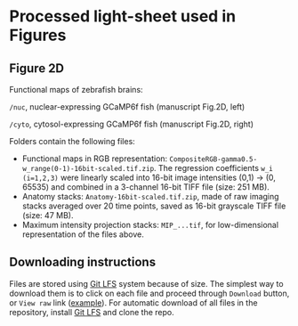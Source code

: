 # Processed light-sheet used in Figures

## Figure 2D
Functional maps of zebrafish brains: 

`/nuc`, nuclear-expressing GCaMP6f fish (manuscript Fig.2D, left)

`/cyto`, cytosol-expressing GCaMP6f fish (manuscript Fig.2D, right)

Folders contain the following files:
  * Functional maps in RGB representation: `CompositeRGB-gamma0.5-w_range(0-1)-16bit-scaled.tif.zip`. The regression coefficients `w_i (i=1,2,3)`   were linearly scaled into 16-bit image intensities (0,1) -> (0, 65535) and combined in a 3-channel 16-bit TIFF file (size: 251 MB).
  * Anatomy stacks: `Anatomy-16bit-scaled.tif.zip`, made of raw imaging stacks averaged over 20 time points, saved as 16-bit grayscale TIFF file (size: 47 MB).
  * Maximum intensity projection stacks: `MIP_...tif`, for low-dimensional representation of the files above.

## Downloading instructions
Files are stored using [Git LFS](https://git-lfs.github.com/) system because of size. The simplest way to download them is to click on each file and proceed through `Download` button, or `View raw` link ([example](https://github.com/optofish-paper/FigData/blob/master/Fig2D/nuc/MIP_CompositeRGB-w_max0p46.tif)). For automatic download of all files in the repository, install [Git LFS](https://git-lfs.github.com/) and clone the repo.
